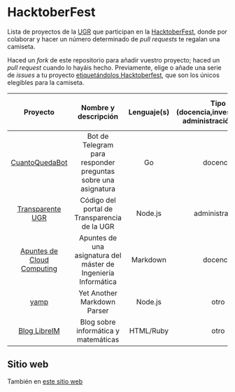 # HacktoberFest

Lista de proyectos de la [UGR](http://www.ugr.es) que participan en la
[HacktoberFest](http://hacktoberfest.digitalocean.com/), donde por
colaborar y hacer un número determinado de *pull requests* te regalan
una camiseta.

Haced un *fork* de este repositorio para añadir vuestro proyecto;
haced un *pull request* cuando lo hayáis hecho. Previamente, elige o
añade una serie de *issues* a tu proyecto
[etiquetándolos Hacktoberfest](https://github.com/issues?utf8=%E2%9C%93&q=is%3Aissue+hacktoberfest),
que son los únicos elegibles para la camiseta. 


| Proyecto  | Nombre y descripción | Lenguaje(s)  | Tipo (docencia,investigación, administración, otro) | Enlace a issues marcados `Hacktoberfest` |
|:-:|:-:|:-:|:-:|:-:|
|[CuantoQuedaBot](http://github.com/JJ/CuantoQuedaBot)| Bot de Telegram para responder preguntas sobre una asignatura | Go | docencia | [Issues](https://github.com/JJ/CuantoQuedaBot/issues?q=is%3Aissue+is%3Aopen+label%3Ahacktoberfest) |
|[Transparente UGR](http://github.com/oslugr/ugr-transparente-servidor/)| Código del portal de Transparencia de la UGR | Node.js | administración | [Issues](https://github.com/oslugr/ugr-transparente-servidor/issues?q=is%3Aissue+is%3Aopen+label%3Ahacktoberfest) |
|[Apuntes de Cloud Computing](http://github.com/JJ/CC)| Apuntes de una asignatura del máster de Ingeniería Informática | Markdown | docencia | [Issues](https://github.com/JJ/CC/issues?q=is%3Aissue+is%3Aopen+label%3Ahacktoberfest) |
|[yamp](https://github.com/angrykoala/yamp) | Yet Another Markdown Parser | Node.js | otro | [Issues](https://github.com/angrykoala/yamp/issues?q=is%3Aopen+is%3Aissue+label%3Ahacktoberfest) |
|[Blog LibreIM](https://github.com/libreim/blog/)| Blog sobre informática y matemáticas | HTML/Ruby | otro | [Issues](https://github.com/libreim/blog/issues?q=is%3Aopen+is%3Aissue+label%3Ahacktoberfest) |


## Sitio web

También en [este sitio web](http://oslugr.github.io/hacktoberfest)
